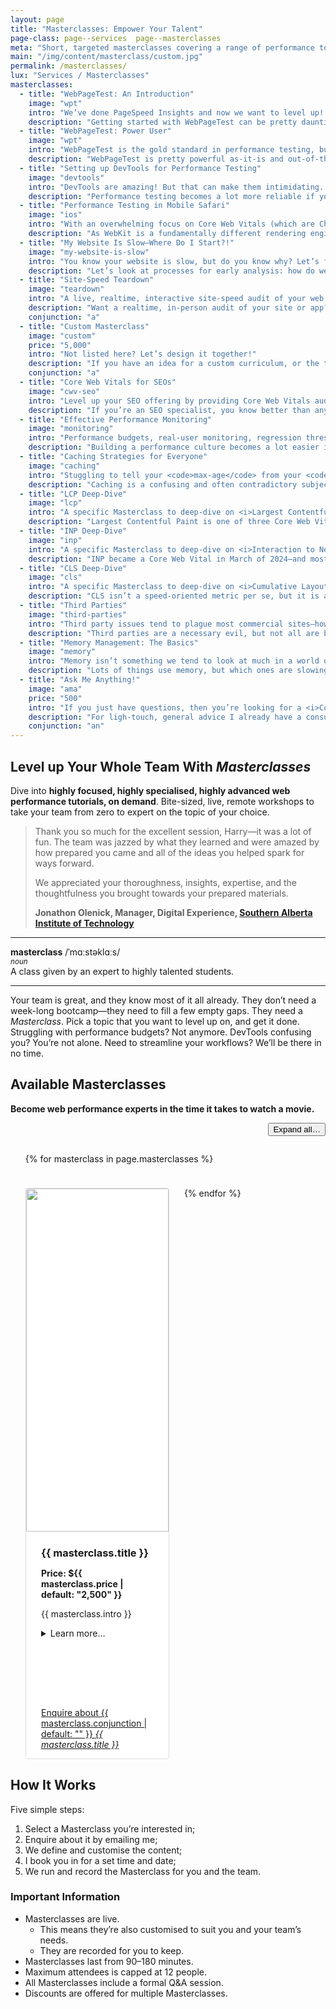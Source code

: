 ```yaml
---
layout: page
title: "Masterclasses: Empower Your Talent"
page-class: page--services  page--masterclasses
meta: "Short, targeted masterclasses covering a range of performance topics"
main: "/img/content/masterclass/custom.jpg"
permalink: /masterclasses/
lux: "Services / Masterclasses"
masterclasses:
  - title: "WebPageTest: An Introduction"
    image: "wpt"
    intro: "We’ve done PageSpeed Insights and now we want to level up! Let’s get started with WebPageTest…"
    description: "Getting started with WebPageTest can be pretty daunting, but this Masterclass will get you comfortable and confident with the basics: <ul><li>running your first test;</li> <li>sensible setup;</li> <li>best practices for best results;</li> <li>key features;</li> <li>early analysis.</li></ul>"
  - title: "WebPageTest: Power User"
    image: "wpt"
    intro: "WebPageTest is the gold standard in performance testing, but are you getting the most out of it?"
    description: "WebPageTest is pretty powerful as-it-is and out-of-the-box, but it can do so much more! Let’s learn: <ul> <li>scripting user journeys;</li> <li>testing behind logins;</li> <li>dealing with cookie banners;</li> <li>capturing custom metrics.</li></ul>"
  - title: "Setting up DevTools for Performance Testing"
    image: "devtools"
    intro: "DevTools are amazing! But that can make them intimidating. Let’s get you all set up with the most finely-tuned Chrome DevTools possible."
    description: "Performance testing becomes a lot more reliable if you have a forensic environment. It gets a lot more replicable if your entire team shares the same setup. This Masterclass will show you the ultimate configuration to make your DevTools as accurate and trustable as possible, as well as the secret tips, tricks, and workflows needed to take performance testing to the next level."
  - title: "Performance Testing in Mobile Safari"
    image: "ios"
    intro: "With an overwhelming focus on Core Web Vitals (which are Chrome-only, for now), it’s all too easy to overlook our iOS users! Let’s fix that."
    description: "As WebKit is a fundamentally different rendering engine, it requires a whole different approach when it comes to auditing web performance on iOS. Let’s look at the tools and workflows needed to keep your iPhone users smiling."
  - title: "My Website Is Slow—Where Do I Start?!"
    image: "my-website-is-slow"
    intro: "You know your website is slow, but do you know why? Let’s find out together…"
    description: "Let’s look at processes for early analysis: how do we quickly figure out the root causes of our issues? How can we hone in on problems as effectively as possible? Not only will this Masterclass help you troubleshoot current issues, but the techniques we learn can be transferred to any project at all!"
  - title: "Site-Speed Teardown"
    image: "teardown"
    intro: "A live, realtime, interactive site-speed audit of your web app."
    description: "Want a realtime, in-person audit of your site or app? This Masterclass will combine aspects of all other Masterclasses, but not with the same depth. A teardown will give you actionable insights while also demonstrating the techniques and strategies I use to begin performance audits."
    conjunction: "a"
  - title: "Custom Masterclass"
    image: "custom"
    price: "5,000"
    intro: "Not listed here? Let’s design it together!"
    description: "If you have an idea for a custom curriculum, or the things you’re interested in aren’t already available, let’s work together to design a custom Masterclass."
    conjunction: "a"
  - title: "Core Web Vitals for SEOs"
    image: "cwv-seo"
    intro: "Level up your SEO offering by providing Core Web Vitals audits!"
    description: "If you’re an SEO specialist, you know better than anyone about the importance of passing Google’s Core Web Vitals. In this Masterclass, I will show you how to get started debugging these issues yourself so that you can better service your SEO clients."
  - title: "Effective Performance Monitoring"
    image: "monitoring"
    intro: "Performance budgets, real-user monitoring, regression thresholds, and incident response. Get it all covered here."
    description: "Building a performance culture becomes a lot easier if you have the right tools and processes in place. Thankfully, I have helped dozens of companies set up effective, robust, and pragmatic monitoring to make keeping on top of site-speed a breeze."
  - title: "Caching Strategies for Everyone"
    image: "caching"
    intro: "Stuggling to tell your <code>max-age</code> from your <code>Expires</code>? Your <code>Last-Modified</code> from your <code>Etag</code>? Not any more!"
    description: "Caching is a confusing and often contradictory subject. Which headers do we need? How long can we cache something for? How do we guarantee something will never get cached at all?! In this Masterclass, we’ll look at the different options we have available—and what they do—as well as suitable strategies for our own projects."
  - title: "LCP Deep-Dive"
    image: "lcp"
    intro: "A specific Masterclass to deep-dive on <i>Largest Contentful Paint</i>—what it is, how to debug it, and how to improve it!"
    description: "Largest Contentful Paint is one of three Core Web Vitals, and is currently the one that most sites struggle with! Are you one of them? This Masterclass will help us identify key contributors to LCP, and opportunistic upgrades to improve it."
  - title: "INP Deep-Dive"
    image: "inp"
    intro: "A specific Masterclass to deep-dive on <i>Interaction to Next Paint</i>—what it is, how to debug it, and how to improve it!"
    description: "INP became a Core Web Vital in March of 2024—and most sites seem to be doing well with it! For those who aren’t, this Masterclass will arm developers with the tools and tactics needed to identify and debug INP issues."
  - title: "CLS Deep-Dive"
    image: "cls"
    intro: "A specific Masterclass to deep-dive on <i>Cumulative Layout Shift</i>—what it is, how to debug it, and how to improve it!"
    description: "CLS isn’t a speed-oriented metric per se, but it is a Core Web Vital. It’s also unusually hard to debug, but this Masterclass will show you a series of tips and tricks I have devised over the last few years of working on site-speed, as well as some neat quick-win optimisations to help improve!"
  - title: "Third Parties"
    image: "third-parties"
    intro: "Third party issues tend to plague most commercial sites—how can we take the edge off of it?"
    description: "Third parties are a necessary evil, but not all are born equal—some are much worse than others! This Masterclass will give us strategies for quantifying the impact of third parties, working with Consent Management Platforms, governing tag managers, and a whole host more."
  - title: "Memory Management: The Basics"
    image: "memory"
    intro: "Memory isn’t something we tend to look at much in a world of Core Web Vitals, but it’s still incredibly important for users on low-powered devices."
    description: "Lots of things use memory, but which ones are slowing us down? Is it a memory leak? DOM size? Something else? Tooling around memory usage is pretty deep and complex, so this Masterclass helps to demistify it in order to detect and debug memory issues in our applications."
  - title: "Ask Me Anything!"
    image: "ama"
    price: "500"
    intro: "If you just have questions, then you’re looking for a <i>Consultation</i>."
    description: "For ligh-touch, general advice I already have a consultation service available. You can book one immediately!"
    conjunction: "an"
---
```


## Level up Your Whole Team With <i>Masterclasses</i>

Dive into **highly focused, highly specialised, highly advanced web performance
tutorials, on demand**. Bite-sized, live, remote workshops to take your team
from zero to expert on the topic of your choice.

<blockquote class="pull-quote  pull-quote--context-alt" id="quote:peter-gibb">
<p>Thank you so much for the excellent session, Harry—it was a lot of fun. The team was jazzed by what they learned and were amazed by how prepared you came and all of the ideas you helped spark for ways forward.</p>
<p>We appreciated your thoroughness, insights, expertise, and the thoughtfulness you brought towards your prepared materials.</p>
<b class="source  pull-quote__source">Jonathon Olenick, Manager, Digital Experience, <a href="https://www.sait.ca/">Southern Alberta Institute of Technology</a></b>
</blockquote>

- - -

**masterclass** /ˈmɑːstəklɑːs/  
<small><i>noun</i></small>  
A class given by an expert to highly talented students.

- - -

Your team is great, and they know most of it all already. They don’t need
a week-long bootcamp—they need to fill a few empty gaps. They need
a <i>Masterclass</i>. Pick a topic that you want to level up on, and get it
done. Struggling with performance budgets? Not anymore. DevTools confusing you?
You’re not alone. Need to streamline your workflows? We’ll be there in no time.

## Available Masterclasses

**Become web performance experts in the time it takes to watch a movie.**

<style>
.c-tiles-list {
  margin-left: 0;
  list-style: none;
  contain: layout paint;
}

@media screen and (min-width: 45em) {

  .c-tiles-list {
    display: flex;
    flex-wrap: wrap;
    gap: 1.5rem;
  }

}

.c-tile {
  background-color: #fff;
  border-radius: 4px;
  overflow: hidden;
  border: 1px solid #ddd;
  will-change: transform;
  transition: 0.2s transform;
  margin-bottom: 1.5rem;
  content-visibility: auto;
  contain-intrinsic-size: 1px 550px;
  contain: layout paint;
}

.c-tile:has(details[open]) {
  border-color: #f43059;
}

@media screen and (min-width: 45em) {

  .c-tile {
    width: calc(50% - 12px);
    margin-bottom: 0;
  }

  .c-tile:nth-child(2n+1):last-child {
    width: auto;
  }

}

.c-tile__title {
  margin-bottom: 0;
}

.c-tile__hero {
  --box-shadow-setup: 0 0 10px 10px inset;
  overflow: hidden;
  margin-bottom: 1.5rem;
  box-shadow: var(--box-shadow-setup) rgba(0,0,0,0);
  transition: 0.2s box-shadow;
}

.c-tile:has(.btn:hover) .c-tile__hero {
  box-shadow: var(--box-shadow-setup) rgba(0,0,0,.1);
}

.c-tile__image {
  display: block;
  width: 100%;
  will-change: transform;
  transition: 0.2s transform;
  position: relative;
  z-index: -1;
}

.c-tile:has(.btn:hover) .c-tile__image {
  transform: scale(1.05);
}

.c-tile__content {
  padding-right: 1.5rem;
  padding-left:  1.5rem;
}
.c-tile__text {
  min-height: 9rem;
}
</style>

<script>

  // Set up the shuffle() function before we need it: this removes the setup
  // itself from the Key Path, which is a huge over-optimisation.
  const shuffle = array => {
    for (let i = array.length - 1; i > 0; i--) {
      const j = Math.floor(Math.random() * (i + 1));
      [array[i], array[j]] = [array[j], array[i]];
    }
  }

</script>

<p style="text-align: right;">
  <button id="jsExpandTiles" class="btn  btn--positive  btn--small">Expand all…</button>
</p>

<ul class="c-tiles-list" id="jsMasterclassList">

  {% for masterclass in page.masterclasses %}
    <li class="c-tile  jsMasterclassItem">
      <div class="c-tile__hero">
        <img src="{{ site.cloudinary }}/img/content/masterclass/{{ masterclass.image }}.jpg" alt class="c-tile__image" width="960" height="549" loading="lazy">
      </div>
      <div class="c-tile__content">
        <h3 class="c-tile__title">{{ masterclass.title }}</h3>
        <p><strong>Price: ${{ masterclass.price | default: "2,500" }}</strong></p>
        <div class="c-tile__text">
        <p>{{ masterclass.intro }}</p>
        <details>
          <summary>Learn more…</summary>
          <p>{{ masterclass.description }}</p>
        </details>
        </div>
        <p><a href="mailto:csswizardry@gmail.com?subject=Masterclass:%20{{ masterclass.title }}" class="btn  btn--full">Enquire about {{ masterclass.conjunction | default: "" }} <i>{{ masterclass.title }}</i></a></p>
      </div>
    </li>
   {% endfor %}

</ul>

<script>

  (() => {

    performance.mark('begin');

    // Shuffle the cards so we get a different order every time.
    const masterclassList  = document.getElementById('jsMasterclassList');
    const masterclassItems = Array.from(masterclassList.querySelectorAll('.jsMasterclassItem'));

    shuffle(masterclassItems);

    masterclassList.innerHTML = '';
    masterclassItems.forEach(item => {
      masterclassList.appendChild(item);
    });

    // Let’s see how long the shuffle takes
    performance.mark('end');
    const shuffleTime = performance.measure('shuffle', 'begin', 'end');
    console.log('shuffle: ' + shuffleTime.duration + 'ms');

    // Toggle tiles’ open/closed state.
    document.getElementById('jsExpandTiles').addEventListener('click', function() {
      const detailsElements = document.querySelectorAll('#jsMasterclassList details');
      const allOpen = Array.from(detailsElements).every(details => details.open);

      detailsElements.forEach(details => {
        details.open = !allOpen;
      });

      this.textContent = allOpen ? 'Expand all…' : 'Collapse all…';

    });

  })();

</script>

## How It Works

Five simple steps:

1. Select a Masterclass you’re interested in;
2. Enquire about it by emailing me;
3. We define and customise the content;
4. I book you in for a set time and date;
5. We run and record the Masterclass for you and the team.

### Important Information

* Masterclasses are live.
  * This means they’re also customised to suit you and your team’s needs.
  * They are recorded for you to keep.
* Masterclasses last from 90–180 minutes.
* Maximum attendees is capped at 12 people.
* All Masterclasses include a formal Q&A session.
* Discounts are offered for multiple Masterclasses.
